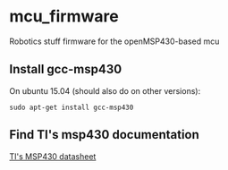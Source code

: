 # mcu_firmware
Robotics stuff firmware for the openMSP430-based mcu

## Install gcc-msp430
On ubuntu 15.04 (should also do on other versions):

    sudo apt-get install gcc-msp430

## Find TI's msp430 documentation
[TI's MSP430 datasheet](http://www.ti.com/lit/ug/slau049f/slau049f.pdf)
